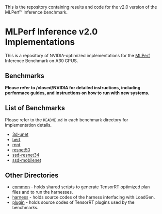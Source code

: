 
This is the repository containing results and code for the v2.0 version of the MLPerf™ Inference benchmark.

# MLPerf Inference v2.0 Implementations
This is a repository of NVIDIA-optimized implementations for the [MLPerf](https://mlcommons.org/en/) Inference Benchmark on A30 GPUS.

## Benchmarks
**Please refer to /closed/NVIDIA for detailed instructions, including performace guides, and instructions on how to run with new systems.** 

## List of Benchmarks

Please refer to the `README.md` in each benchmark directory for implementation details.
- [3d-unet](closed/NVIDIA/code/3d-unet/tensorrt/README.md)
- [bert](closed/NVIDIA/code/bert/tensorrt/README.md)
- [rnnt](closed/NVIDIA/code/rnnt/tensorrt/README.md)
- [resnet50](closed/NVIDIA/code/resnet50/tensorrt/README.md)
- [ssd-resnet34](closed/NVIDIA/code/ssd-resnet34/tensorrt/README.md)
- [ssd-mobilenet](closed/NVIDIA/code/ssd-mobilenet/tensorrt/README.md)

## Other Directories

- [common](closed/NVIDIA/code/common) - holds shared scripts to generate TensorRT optimized plan files and to run the harnesses.
- [harness](closed/NVIDIA/code/harness) - holds source codes of the harness interfacing with LoadGen.
- [plugin](closed/NVIDIA/code/plugin) - holds source codes of TensorRT plugins used by the benchmarks.

